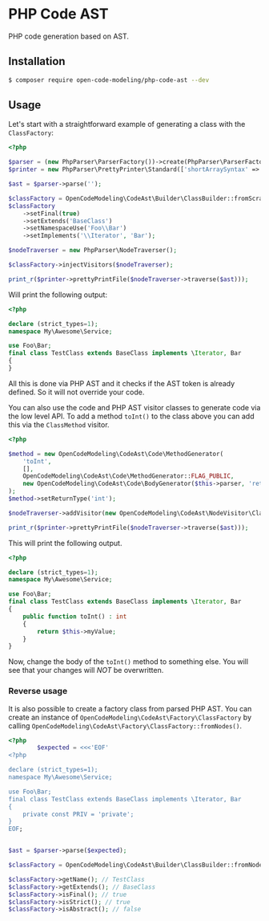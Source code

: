# PHP Code AST

PHP code generation based on AST.

## Installation

```bash
$ composer require open-code-modeling/php-code-ast --dev
```

## Usage

Let's start with a straightforward example of generating a class with the `ClassFactory`:

```php
<?php

$parser = (new PhpParser\ParserFactory())->create(PhpParser\ParserFactory::ONLY_PHP7);
$printer = new PhpParser\PrettyPrinter\Standard(['shortArraySyntax' => true]);

$ast = $parser->parse('');

$classFactory = OpenCodeModeling\CodeAst\Builder\ClassBuilder::fromScratch('TestClass', 'My\\Awesome\\Service');
$classFactory
    ->setFinal(true)
    ->setExtends('BaseClass')
    ->setNamespaceUse('Foo\\Bar')
    ->setImplements('\\Iterator', 'Bar');

$nodeTraverser = new PhpParser\NodeTraverser();

$classFactory->injectVisitors($nodeTraverser);

print_r($printer->prettyPrintFile($nodeTraverser->traverse($ast)));
```

Will print the following output:

```php
<?php

declare (strict_types=1);
namespace My\Awesome\Service;

use Foo\Bar;
final class TestClass extends BaseClass implements \Iterator, Bar
{
}
```

All this is done via PHP AST and it checks if the AST token is already defined. So it will not override your code.

You can also use the code and PHP AST visitor classes to generate code via the low level API.
To add a method `toInt()` to the class above you can add this via the `ClassMethod` visitor.

```php
<?php

$method = new OpenCodeModeling\CodeAst\Code\MethodGenerator(
    'toInt',
    [],
    OpenCodeModeling\CodeAst\Code\MethodGenerator::FLAG_PUBLIC,
    new OpenCodeModeling\CodeAst\Code\BodyGenerator($this->parser, 'return $this->myValue;')
);
$method->setReturnType('int');

$nodeTraverser->addVisitor(new OpenCodeModeling\CodeAst\NodeVisitor\ClassMethod($method));

print_r($printer->prettyPrintFile($nodeTraverser->traverse($ast)));
```

This will print the following output.

```php
<?php

declare (strict_types=1);
namespace My\Awesome\Service;

use Foo\Bar;
final class TestClass extends BaseClass implements \Iterator, Bar
{
    public function toInt() : int
    {
        return $this->myValue;
    }
}
```

Now, change the body of the `toInt()` method to something else. You will see that your changes will *NOT* be overwritten.

### Reverse usage

It is also possible to create a factory class from parsed PHP AST. You can create an instance of `OpenCodeModeling\CodeAst\Factory\ClassFactory` by 
calling `OpenCodeModeling\CodeAst\Factory\ClassFactory::fromNodes()`.

```php
<?php
        $expected = <<<'EOF'
<?php

declare (strict_types=1);
namespace My\Awesome\Service;

use Foo\Bar;
final class TestClass extends BaseClass implements \Iterator, Bar
{
    private const PRIV = 'private';
}
EOF;


$ast = $parser->parse($expected);

$classFactory = OpenCodeModeling\CodeAst\Builder\ClassBuilder::fromNodes(...$ast);

$classFactory->getName(); // TestClass
$classFactory->getExtends(); // BaseClass
$classFactory->isFinal(); // true
$classFactory->isStrict(); // true
$classFactory->isAbstract(); // false

```
